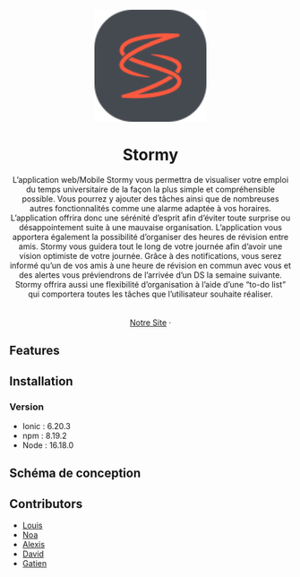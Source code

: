 <br />
<div align="center">
    <img src="./Application/src/assets/logo.svg" alt="Logo" width="200" height="200">
  </a>

  <h1 align="center">Stormy</h1>

  <p align="center">
L’application web/Mobile Stormy vous permettra de visualiser votre emploi du temps universitaire de la façon la plus simple et compréhensible possible. Vous pourrez y ajouter des tâches ainsi que de nombreuses autres fonctionnalités comme une alarme adaptée à vos horaires. L’application offrira donc une sérénité d’esprit afin d’éviter toute surprise ou désappointement suite à une mauvaise organisation. L’application vous apportera également la possibilité d’organiser des heures de révision entre amis. Stormy vous guidera tout le long de votre journée afin d’avoir une vision optimiste de votre journée. Grâce à des notifications, vous serez informé qu’un de vos amis à une heure de révision en commun avec vous et des alertes vous préviendrons de l’arrivée d’un DS la semaine suivante. Stormy offrira aussi une flexibilité d’organisation à l’aide d’une “to-do list” qui comportera toutes les tâches que l’utilisateur souhaite réaliser.
    <br />
    <br />
    <br />
    <a href="https://stormy.site/">Notre Site</a>
    ·

  </p>
</div>


## Features

## Installation

### Version
- Ionic : 6.20.3
- npm : 8.19.2
- Node : 16.18.0

## Schéma de conception

## Contributors
* [Louis](https://github.com/Louwar)
* [Noa](https://github.com/NoaSlld)
* [Alexis](https://github.com/AlexisFeron)
* [David](https://github.com/TheD57)
* [Gatien](https://github.com/banane1299)


